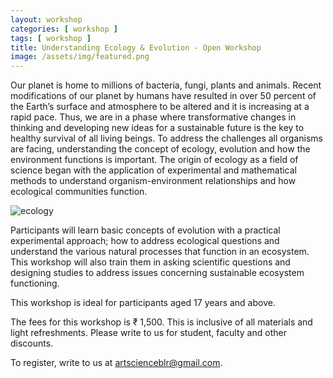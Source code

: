 ```yaml
---
layout: workshop
categories: [ workshop ]
tags: [ workshop ]
title: Understanding Ecology & Evolution - Open Workshop
image: /assets/img/featured.png
---
```


Our planet is home to millions of bacteria, fungi, plants and animals. Recent modifications of our planet by humans have resulted in over 50 percent of the Earth’s surface and atmosphere to be altered and it is increasing at a rapid pace. Thus, we are in a phase where transformative changes in thinking and developing new ideas for a sustainable future is the key to healthy survival of all living beings. <!--more--> To address the challenges all organisms are facing, understanding the concept of ecology, evolution and how the environment functions is important. The origin of ecology as a field of science began with the application of experimental and mathematical methods to understand organism-environment relationships and how ecological communities function.

![ecology]({{site.baseurl}}/assets/img/final-poster-724x1024.jpg)

Participants will learn basic concepts of evolution with a practical experimental approach; how to address ecological questions and understand the various natural processes that function in an ecosystem. This workshop will also train them in asking scientific questions and designing studies to address issues concerning sustainable ecosystem functioning.

This workshop is ideal for participants aged 17 years and above.

The fees for this workshop is ₹ 1,500. This is inclusive of all materials and light refreshments. Please write to us for student, faculty and other discounts.

To register, write to us at artscienceblr@gmail.com.
